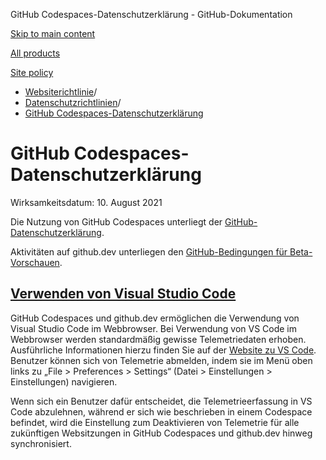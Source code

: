 GitHub Codespaces-Datenschutzerklärung - GitHub-Dokumentation

[Skip to main content](#main-content)

[All products](/de)

[Site policy](/site-policy)

* [Websiterichtlinie](/de/site-policy)/
* [Datenschutzrichtlinien](/de/site-policy/privacy-policies)/
* [GitHub Codespaces-Datenschutzerklärung](/de/site-policy/privacy-policies/github-codespaces-privacy-statement)

GitHub Codespaces-Datenschutzerklärung
==========

Wirksamkeitsdatum: 10. August 2021

Die Nutzung von GitHub Codespaces unterliegt der [GitHub-Datenschutzerklärung](/de/site-policy/privacy-policies/github-privacy-statement).

Aktivitäten auf github.dev unterliegen den [GitHub-Bedingungen für Beta-Vorschauen](/de/site-policy/github-terms/github-terms-of-service#j-beta-previews).

[Verwenden von Visual Studio Code](#verwenden-von-visual-studio-code)
----------

GitHub Codespaces und github.dev ermöglichen die Verwendung von Visual Studio Code im Webbrowser. Bei Verwendung von VS Code im Webbrowser werden standardmäßig gewisse Telemetriedaten erhoben. Ausführliche Informationen hierzu finden Sie auf der [Website zu VS Code](https://code.visualstudio.com/docs/getstarted/telemetry). Benutzer können sich von Telemetrie abmelden, indem sie im Menü oben links zu „File \> Preferences \> Settings“ (Datei \> Einstellungen \> Einstellungen) navigieren.

Wenn sich ein Benutzer dafür entscheidet, die Telemetrieerfassung in VS Code abzulehnen, während er sich wie beschrieben in einem Codespace befindet, wird die Einstellung zum Deaktivieren von Telemetrie für alle zukünftigen Websitzungen in GitHub Codespaces und github.dev hinweg synchronisiert.
